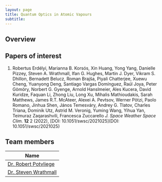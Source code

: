 ```yaml
---
layout: page
title: Quantum Optics in Atomic Vapours
subtitle:
---
```

## Overview

## Papers of interest
1. Robertus  Erdélyi, Marianna B.  Korsós, Xin  Huang, Yong  Yang, Danielle  Pizzey, Steven A.  Wrathmall, Ifan G.  Hughes, Martin J.  Dyer, Vikram S.  Dhillon, Bernadett  Belucz, Roman  Brajša, Piyali  Chatterjee, Xuewu  Cheng, Yuanyong  Deng, Santiago Vargas  Domínguez, Raúl  Joya, Peter  Gömöry, Norbert G.  Gyenge, Arnold  Hanslmeier, Ales  Kucera, David  Kuridze, Faquan  Li, Zhong  Liu, Long  Xu, Mihalis  Mathioudakis, Sarah  Matthews, James R.T.  McAteer, Alexei A.  Pevtsov, Werner  Pötzi, Paolo  Romano, Jinhua  Shen, János  Temesváry, Andrey G.  Tlatov, Charles  Triana, Dominik  Utz, Astrid M.  Veronig, Yuming  Wang, Yihua  Yan, Teimuraz  Zaqarashvili, Francesca  Zuccarello
*J. Space Weather Space Clim.* **12** 2 (2022), [DOI: 10.1051/swsc/2021025](DOI: 10.1051/swsc/2021025)

## Team members
|**Name**|
|--------|
|[Dr. Robert Potvliege](https://www.durham.ac.uk/staff/r-m-potvliege/)|
|[Dr. Steven Wrathmall](https://www.durham.ac.uk/staff/s-a-wrathmall/)|
